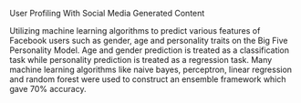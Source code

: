 User Profiling With Social Media Generated Content

Utilizing machine learning algorithms to predict various features of Facebook users such as gender, age and personality traits on the Big Five Personality Model. Age and gender prediction is treated as a classification task while personality prediction is treated as a regression task. Many machine learning algorithms like naive bayes, perceptron, linear regression and random forest were used to construct an ensemble framework which gave 70% accuracy.
